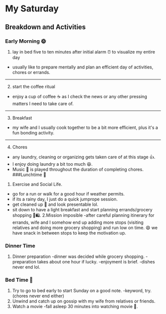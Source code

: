 # My Saturday

## Breakdown and Activities

###  Early Morning 🌞
1. lay in bed five to ten minutes after initial alarm ⏰ to visualize my entire day
- usually like to prepare mentally and plan an efficient day of activities, chores or errands.
---
2. start the coffee ritual
- enjoy a cup of coffee ☕ as I check the news or any other pressing matters I need to take care of.
---
3. Breakfast
- my wife and I usually cook together to be a bit more efficient, plus it's a fun bonding activity.
---
4. Chores
- any laundry, cleaning or organizing gets taken care of at this stage 👍.
- I enjoy doing laundry a bit too much 😆.
- Music 🎵 is played throughout the duration of completing chores.
###Lunchtime 🥪
1. Exercise and Social Life.
- go for a run or walk for a good hour if weather permits.
- if its a rainy day, I just do a quick jumprope session.
- get cleaned up 🚿 and look presentable lol.
- sit down to have a light breakfast and start planning errands/grocery shopping 🛒🛍️.
2.Mission imposible
-after careful planning itinerary for errands, wife and I somehow end up adding more stops (visiting relatives and doing more grocery shopping) and run low on time. 😄
we have snack in between stops to keep the motivation up.
### Dinner Time
1. Dinner preparation
-dinner was decided while grocery shopping.
-preparation takes about one hour if lucky.
-enjoyment is brief.
-dishes never end lol.
### Bed Time 🛌
1. Try to go to bed early to start Sunday on a good note.
-keyword, try. (chores never end either)
3. Unwind and catch up on gossip with my wife from relatives or friends.
4. Watch a movie
 -fall asleep 30 minutes into watching movie 🎥.

